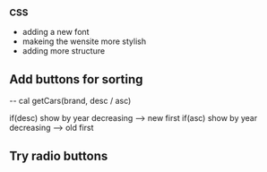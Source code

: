 ### CSS
- adding a new font
- makeing the wensite more stylish
- adding more structure



## Add buttons for sorting

-- cal getCars(brand, desc / asc)

if(desc) show by year decreasing --> new first
if(asc) show by year decreasing --> old first

## Try radio buttons
